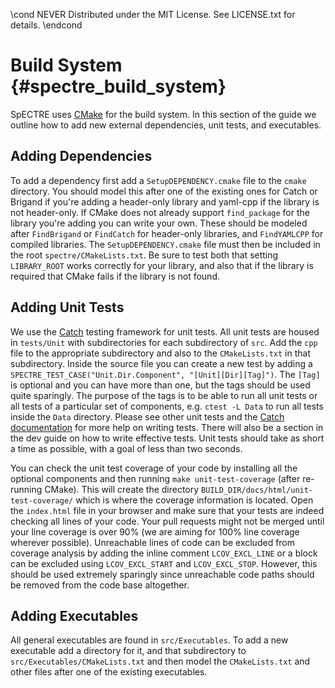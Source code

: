 \cond NEVER
Distributed under the MIT License.
See LICENSE.txt for details.
\endcond
# Build System {#spectre_build_system}

SpECTRE uses [CMake](https://cmake.org/) for the build system. In this section
of the guide we outline how to add new external dependencies, unit tests, and
executables.

## Adding Dependencies

To add a dependency first add a `SetupDEPENDENCY.cmake` file to the `cmake`
directory. You should model this after one of the existing ones for Catch or
Brigand if you're adding a header-only library and yaml-cpp if the library is
not header-only. If CMake does not already support `find_package` for the
library you're adding you can write your own. These should be modeled after
`FindBrigand` or `FindCatch` for header-only libraries, and `FindYAMLCPP` for
compiled libraries. The `SetupDEPENDENCY.cmake` file must then be included in
the root `spectre/CMakeLists.txt`. Be sure to test both that setting
`LIBRARY_ROOT` works correctly for your library, and also that if the library is
required that CMake fails if the library is not found.

## Adding Unit Tests

We use the [Catch](https://github.com/philsquared/Catch) testing framework for
unit tests. All unit tests are housed in `tests/Unit` with subdirectories for
each subdirectory of `src`. Add the `cpp` file to the appropriate subdirectory
and also to the `CMakeLists.txt` in that subdirectory. Inside the source file
you can create a new test by adding a
`SPECTRE_TEST_CASE("Unit.Dir.Component", "[Unit][Dir][Tag]")`. The `[Tag]` is optional
and you can have more than one, but the tags should be used quite sparingly.
The purpose of the tags is to be able to run all unit tests or all tests of
a particular set of components, e.g. `ctest -L Data` to run all tests inside
the `Data` directory. Please see other unit tests and the
[Catch documentation](https://github.com/philsquared/Catch) for more help on
writing tests. There will also be a section in the dev guide on how to write
effective tests.  Unit tests should take as short a time as possible, with a
goal of less than two seconds.

You can check the unit test coverage of your code by installing all the optional
components and then running `make unit-test-coverage` (after re-running CMake).
This will create the
directory `BUILD_DIR/docs/html/unit-test-coverage/` which is where the coverage
information is located. Open the `index.html` file in your browser and make
sure that your tests are indeed checking all lines of your code. Your pull
requests might not be merged until your line coverage is over 90% (we are aiming
for 100% line coverage wherever possible). Unreachable lines of code can be
excluded from coverage analysis by adding the inline comment `LCOV_EXCL_LINE`
or a block can be excluded using `LCOV_EXCL_START` and `LCOV_EXCL_STOP`.
However, this should be used extremely sparingly since unreachable code paths
should be removed from the code base altogether.

## Adding Executables

All general executables are found in `src/Executables`. To add a new executable
add a directory for it, and that subdirectory to
`src/Executables/CMakeLists.txt` and then model the `CMakeLists.txt` and other
files after one of the existing executables.
